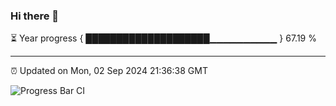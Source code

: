 ### Hi there 👋

⏳ Year progress { ████████████████████▁▁▁▁▁▁▁▁▁▁ } 67.19 %

---

⏰ Updated on Mon, 02 Sep 2024 21:36:38 GMT

![Progress Bar CI](https://github.com/IshwaranRudhara/GIT-ACTION/workflows/Progress%20Bar%20CI/badge.svg)

